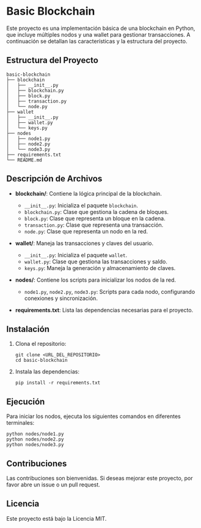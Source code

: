 # Basic Blockchain

Este proyecto es una implementación básica de una blockchain en Python, que incluye múltiples nodos y una wallet para gestionar transacciones. A continuación se detallan las características y la estructura del proyecto.

## Estructura del Proyecto

```
basic-blockchain
├── blockchain
│   ├── __init__.py
│   ├── blockchain.py
│   ├── block.py
│   ├── transaction.py
│   └── node.py
├── wallet
│   ├── __init__.py
│   ├── wallet.py
│   └── keys.py
├── nodes
│   ├── node1.py
│   ├── node2.py
│   └── node3.py
├── requirements.txt
└── README.md
```

## Descripción de Archivos

- **blockchain/**: Contiene la lógica principal de la blockchain.
  - `__init__.py`: Inicializa el paquete `blockchain`.
  - `blockchain.py`: Clase que gestiona la cadena de bloques.
  - `block.py`: Clase que representa un bloque en la cadena.
  - `transaction.py`: Clase que representa una transacción.
  - `node.py`: Clase que representa un nodo en la red.

- **wallet/**: Maneja las transacciones y claves del usuario.
  - `__init__.py`: Inicializa el paquete `wallet`.
  - `wallet.py`: Clase que gestiona las transacciones y saldo.
  - `keys.py`: Maneja la generación y almacenamiento de claves.

- **nodes/**: Contiene los scripts para inicializar los nodos de la red.
  - `node1.py`, `node2.py`, `node3.py`: Scripts para cada nodo, configurando conexiones y sincronización.

- **requirements.txt**: Lista las dependencias necesarias para el proyecto.

## Instalación

1. Clona el repositorio:
   ```
   git clone <URL_DEL_REPOSITORIO>
   cd basic-blockchain
   ```

2. Instala las dependencias:
   ```
   pip install -r requirements.txt
   ```

## Ejecución

Para iniciar los nodos, ejecuta los siguientes comandos en diferentes terminales:

```
python nodes/node1.py
python nodes/node2.py
python nodes/node3.py
```

## Contribuciones

Las contribuciones son bienvenidas. Si deseas mejorar este proyecto, por favor abre un issue o un pull request.

## Licencia

Este proyecto está bajo la Licencia MIT.